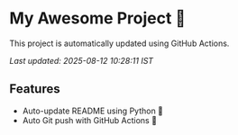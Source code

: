 # My Awesome Project 🚀

This project is automatically updated using GitHub Actions.

_Last updated: 2025-08-12 10:28:11 IST_

## Features
- Auto-update README using Python 🐍
- Auto Git push with GitHub Actions 🤖
